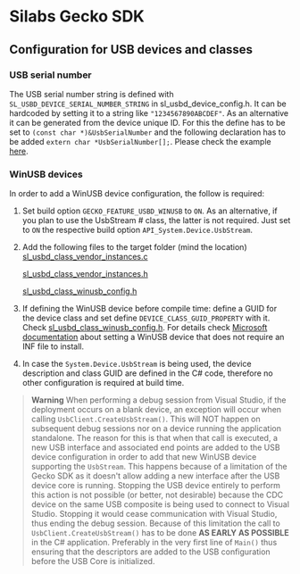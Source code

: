# Silabs Gecko SDK

## Configuration for USB devices and classes

### USB serial number

The USB serial number string is defined with `SL_USBD_DEVICE_SERIAL_NUMBER_STRING` in sl_usbd_device_config.h.
It can be hardcoded by setting it to a string like `"1234567890ABCDEF"`.
As an alternative it can be generated from the device unique ID. For this the define has to be set to `(const char *)&UsbSerialNumber` and the following declaration has to be added `extern char *UsbSerialNumber[];`. Please check the example [here](SL_STK3701A/config/sl_usbd_device_config.h).

### WinUSB devices

In order to add a WinUSB device configuration, the follow is required:

1. Set build option `GECKO_FEATURE_USBD_WINUSB` to `ON`. As an alternative, if you plan to use the UsbStream # class, the latter is not required. Just set to `ON` the respective build option `API_System.Device.UsbStream`.

1. Add the following files to the target folder (mind the location)
    [sl_usbd_class_vendor_instances.c](SL_STK3701A/autogen/sl_usbd_class_vendor_instances.c)

    [sl_usbd_class_vendor_instances.h](SL_STK3701A/autogen/sl_usbd_class_vendor_instances.h)

    [sl_usbd_class_winusb_config.h](SL_STK3701A/config/sl_usbd_class_winusb_config.h)

1. If defining the WinUSB device before compile time: define a GUID for the device class and set define `DEVICE_CLASS_GUID_PROPERTY` with it. Check [sl_usbd_class_winusb_config.h](SL_STK3701A/config/sl_usbd_class_winusb_config.h).
For details check [Microsoft documentation](https://learn.microsoft.com/en-us/windows-hardware/drivers/usbcon/automatic-installation-of-winusb#registering-a-device-interface-guid) about setting a WinUSB device that does not require an INF file to install.

1. In case the `System.Device.UsbStream` is being used, the device description and class GUID are defined in the C# code, therefore no other configuration is required at build time.

> **Warning** When performing a debug session from Visual Studio, if the deployment occurs on a blank device, an exception will occur when calling `UsbClient.CreateUsbStream()`. This will NOT happen on subsequent debug sessions nor on a device running the application standalone. The reason for this is that when that call is executed, a new USB interface and associated end points are added to the USB device configuration in order to add that new WinUSB device supporting the `UsbStream`.
This happens because of a limitation of the Gecko SDK as it doesn't allow adding a new interface after the USB device core is running. Stopping the USB device entirely to perform this action is not possible (or better, not desirable) because the CDC device on the same USB composite is being used to connect to Visual Studio. Stopping it would cease communication with Visual Studio, thus ending the debug session.
Because of this limitation the call to `UsbClient.CreateUsbStream()` has to be done **AS EARLY AS POSSIBLE** in the C# application. Preferably in the very first line of `Main()` thus ensuring that the descriptors are added to the USB configuration before the USB Core is initialized.

